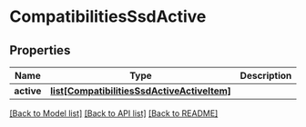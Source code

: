 # CompatibilitiesSsdActive

## Properties
Name | Type | Description | Notes
------------ | ------------- | ------------- | -------------
**active** | [**list[CompatibilitiesSsdActiveActiveItem]**](CompatibilitiesSsdActiveActiveItem.md) |  | [optional] 

[[Back to Model list]](../README.md#documentation-for-models) [[Back to API list]](../README.md#documentation-for-api-endpoints) [[Back to README]](../README.md)


